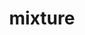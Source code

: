 ---
layout: event
title: mixture
description: audiovisual performance, in collaboration with guitarist Gu Tianle
time: 2014-2-28 20:30:00 +8
endtime: 2014-2-28 22:30:00 +8
venue: Xi’an Aperture Club
location: 陕西省西安市莲湖区碑林东大街菊花园饮马池（近端履门十字）光圈Club
link: http://www.douban.com/event/20839613/
category: event
---